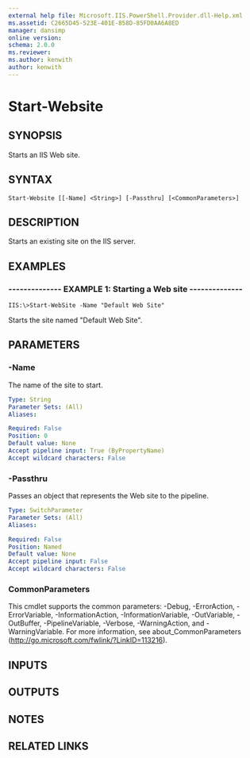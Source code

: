 ```yaml
---
external help file: Microsoft.IIS.PowerShell.Provider.dll-Help.xml
ms.assetid: C2665D45-523E-401E-858D-85FD0AA6A8ED
manager: dansimp
online version: 
schema: 2.0.0
ms.reviewer:
ms.author: kenwith
author: kenwith
---
```


# Start-Website

## SYNOPSIS
Starts an IIS Web site.

## SYNTAX

```
Start-Website [[-Name] <String>] [-Passthru] [<CommonParameters>]
```

## DESCRIPTION
Starts an existing site on the IIS server.

## EXAMPLES

### -------------- EXAMPLE 1: Starting a Web site --------------
```
IIS:\>Start-WebSite -Name "Default Web Site"
```

Starts the site named "Default Web Site".

## PARAMETERS

### -Name
The name of the site to start.

```yaml
Type: String
Parameter Sets: (All)
Aliases: 

Required: False
Position: 0
Default value: None
Accept pipeline input: True (ByPropertyName)
Accept wildcard characters: False
```

### -Passthru
Passes an object that represents the Web site to the pipeline.

```yaml
Type: SwitchParameter
Parameter Sets: (All)
Aliases: 

Required: False
Position: Named
Default value: None
Accept pipeline input: False
Accept wildcard characters: False
```

### CommonParameters
This cmdlet supports the common parameters: -Debug, -ErrorAction, -ErrorVariable, -InformationAction, -InformationVariable, -OutVariable, -OutBuffer, -PipelineVariable, -Verbose, -WarningAction, and -WarningVariable. For more information, see about_CommonParameters (http://go.microsoft.com/fwlink/?LinkID=113216).

## INPUTS

## OUTPUTS

## NOTES

## RELATED LINKS
